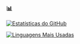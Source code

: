 ### 📊

[![Estatísticas do GitHub](https://github-readme-stats.vercel.app/api?username=gxk3n&show_icons=true&theme=radical)](https://github.com/anuraghazra/github-readme-stats)

[![Linguagens Mais Usadas](https://github-readme-stats.vercel.app/api/top-langs/?username=gxk3n&layout=compact&theme=radical)](https://github.com/anuraghazra/github-readme-stats)
